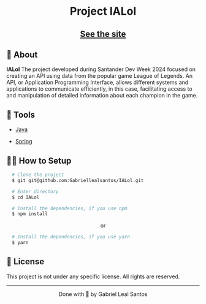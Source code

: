 <h1 align="center">

  <p> Project IALol</p>
</h1>


<h2 align="center">
  <a href="https://github.com/Gabriellealsantos/IALol" target="_blank">See the site</a>
</h2>


## 🧾 About

**IALol** The project developed during Santander Dev Week 2024 focused on creating an API using data from the popular game League of Legends. An API, or Application Programming Interface, allows different systems and applications to communicate efficiently, in this case, facilitating access to and manipulation of detailed information about each champion in the game.

## 🔧 Tools

- [Java](https://img.shields.io/badge/Java-ED8B00?style=for-the-badge&logo=openjdk&logoColor=white)

- [Spring](https://img.shields.io/badge/Spring-6DB33F?style=for-the-badge&logo=spring&logoColor=white)


## 👨‍💻 How to Setup

```bash
  # Clone the project
  $ git git@github.com:Gabriellealsantos/IALol.git
```
```bash
  # Enter directory
  $ cd IALol
```

```bash
  # Install the dependencies, if you use npm
  $ npm install
```
<p align="center">or</p>

```bash
  # Install the dependencies, if you use yarn
  $ yarn
```

## 📝 License


This project is not under any specific license. All rights are reserved.

---

<p align="center">Done with 💙 by Gabriel Leal Santos</p>
